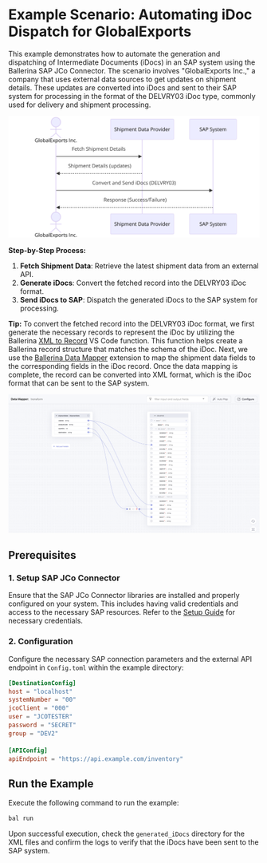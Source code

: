 # Example Scenario: Automating iDoc Dispatch for GlobalExports

This example demonstrates how to automate the generation and dispatching of Intermediate Documents (iDocs) in an SAP
system using the Ballerina SAP JCo Connector.
The scenario involves "GlobalExports Inc.," a company that uses external data sources to get updates on shipment
details. These updates are converted into iDocs and sent to their SAP system for processing in the format of the
DELVRY03 iDoc type, commonly used for delivery and shipment processing.

![Overview](https://raw.githubusercontent.com/RDPerera/module-ballerinax-sap.jco/test/examples/idoc_automation/resources/docs_images/diagram.png)

**Step-by-Step Process:**

1. **Fetch Shipment Data**: Retrieve the latest shipment data from an external API.
2. **Generate iDocs**: Convert the fetched record into the DELVRY03 iDoc format.
3. **Send iDocs to SAP**: Dispatch the generated iDocs to the SAP system for processing.

**Tip:** To convert the fetched record into the DELVRY03 iDoc format, we first generate the necessary records to
represent the iDoc by utilizing the
Ballerina [XML to Record](https://ballerina.io/learn/by-example/xml-to-record-conversion/) VS Code function. This
function helps create a Ballerina record structure that matches the schema of the iDoc. Next, we use
the [Ballerina Data Mapper](https://ballerina.io/learn/vs-code-extension/implement-the-code/data-mapper/) extension to
map the shipment data fields to the corresponding fields in the iDoc record. Once the data mapping is complete, the
record can be converted into XML format, which is the iDoc format that can be sent to the SAP system.

![Data Mapper Screenshot](https://raw.githubusercontent.com/RDPerera/module-ballerinax-sap.jco/test/examples/idoc_automation/resources/docs_images/bal_data_mapper.png)

## Prerequisites

### 1. Setup SAP JCo Connector

Ensure that the SAP JCo Connector libraries are installed and properly configured on your system. This includes having
valid credentials and access to the necessary SAP resources. Refer to the [Setup Guide](../../README.md) for necessary
credentials.

### 2. Configuration

Configure the necessary SAP connection parameters and the external API endpoint in `Config.toml` within the example
directory:

```toml
[DestinationConfig]
host = "localhost"
systemNumber = "00"
jcoClient = "000"
user = "JCOTESTER"
password = "SECRET"
group = "DEV2"

[APIConfig]
apiEndpoint = "https://api.example.com/inventory"
```

## Run the Example

Execute the following command to run the example:

```bash
bal run
```

Upon successful execution, check the `generated_iDocs` directory for the XML files and confirm the logs to verify that
the iDocs have been sent to the SAP system.